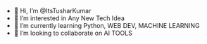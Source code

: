 - 👋 Hi, I’m @ItsTusharKumar
- 👀 I’m interested in Any New Tech Idea
- 🌱 I’m currently learning Python, WEB DEV, MACHINE LEARNING
- 💞️ I’m looking to collaborate on AI TOOLS

<!---
ItsTusharKumar/ItsTusharKumar is a ✨ special ✨ repository because its `README.md` (this file) appears on your GitHub profile.
You can click the Preview link to take a look at your changes.
--->
